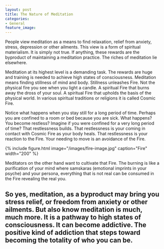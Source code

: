 ```yaml
---
layout: post
title: The Nature of Meditation
categories:
- General
feature_image:
---
```


People view meditation as a means to find relaxation, relief from anxiety, stress, depression or other ailments. This view is a form of spiritual materialism. It is simply not true. If anything, these rewards are the byproduct of maintaining a meditation practice. The riches of meditation lie elsewhere.

Meditation at its highest level is a demanding task. The rewards are huge and training is needed to achieve high states of consciousness. Meditation means finding stillness of mind and body. Stillness unleashes Fire. Not the physical fire you see when you light a candle. A spiritual Fire that burns away the dross of your soul. A spiritual Fire that upholds the basis of the physical world. In various spiritual traditions or religions it is called Cosmic Fire.

Notice what happens when you stay still for a long period of time. Perhaps you are confined to a room or bed because you are sick. What happens? You become restless? Imagine if you were confined for a very long period of time? That restlessness builds. That restlessness is your coming in contact with Cosmic Fire as your body heals. That restlessness is your reaction to the Fire. Your needing to move is an avoidance of the Fire.

{% include figure.html image="/images/fire-image.jpg" caption="Fire" width="200" %}

Meditators on the other hand want to cultivate that Fire. The burning is like a purification of your mind where samskaras (emotional imprints in your psyche) and your persona, everything that is not real can be consumed in the Fire revealing the real you.

So yes, meditation, as a byproduct may bring you stress relief, or freedom from anxiety or other ailments. But also know meditation is much, much more. It is a pathway to high states of consciousness. It can become addictive. The positive kind of addiction that steps toward becoming the totality of who you can be.
---

